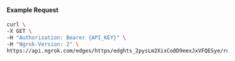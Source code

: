 <!-- Code generated for API Clients. DO NOT EDIT. -->

#### Example Request

```bash
curl \
-X GET \
-H "Authorization: Bearer {API_KEY}" \
-H "Ngrok-Version: 2" \
https://api.ngrok.com/edges/https/edghts_2pysLm2XixCo0D9eexJxVFQESye/routes/edghtsrt_2pysLn4dsbw5SrQuFRntaXWzGFD/traffic_policy
```
